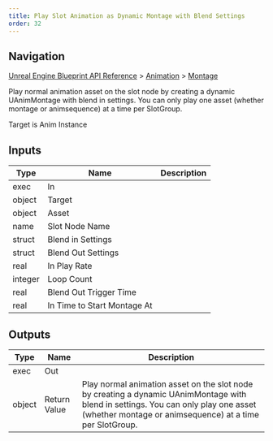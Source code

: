 ```yaml
---
title: Play Slot Animation as Dynamic Montage with Blend Settings
order: 32
---
```

## Navigation

[Unreal Engine Blueprint API Reference](https://dev.epicgames.com/documentation/en-us/unreal-engine/BlueprintAPI) > [Animation](https://dev.epicgames.com/documentation/en-us/unreal-engine/BlueprintAPI/Animation) > [Montage](https://dev.epicgames.com/documentation/en-us/unreal-engine/BlueprintAPI/Animation/Montage)

Play normal animation asset on the slot node by creating a dynamic UAnimMontage with blend in settings. You can only play one asset (whether montage or animsequence) at a time per SlotGroup.

Target is Anim Instance

## Inputs

| Type | Name | Description |
| --- | --- | --- |
| exec | In |  |
| object | Target |  |
| object | Asset |  |
| name | Slot Node Name |  |
| struct | Blend in Settings |  |
| struct | Blend Out Settings |  |
| real | In Play Rate |  |
| integer | Loop Count |  |
| real | Blend Out Trigger Time |  |
| real | In Time to Start Montage At |  |

## Outputs

| Type | Name | Description |
| --- | --- | --- |
| exec | Out |  |
| object | Return Value | Play normal animation asset on the slot node by creating a dynamic UAnimMontage with blend in settings. You can only play one asset (whether montage or animsequence) at a time per SlotGroup. |
